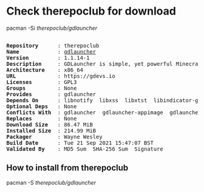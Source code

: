 # Check therepoclub for download

pacman -Si *therepoclub/gdlauncher*

<div class="highlight"><pre class="highlight"><text>
<b>Repository</b>      : therepoclub
<b>Name</b>            : <a href="../../x86_64/gdlauncher-1.1.14-1-x86_64.pkg.tar.zst">gdlauncher</a>
<b>Version</b>         : 1.1.14-1
<b>Description</b>     : GDLauncher is simple, yet powerful Minecraft custom launcher with a strong focus on the user experience
<b>Architecture</b>    : x86_64
<b>URL</b>             : https://gdevs.io
<b>Licenses</b>        : GPL3
<b>Groups</b>          : None
<b>Provides</b>        : gdlauncher
<b>Depends On</b>      : libnotify  libxss  libxtst  libindicator-gtk3  libappindicator-gtk3
<b>Optional Deps</b>   : None
<b>Conflicts With</b>  : gdlauncher  gdlauncher-appimage  gdlauncher-git  gdlauncher-classic
<b>Replaces</b>        : None
<b>Download Size</b>   : 86.47 MiB
<b>Installed Size</b>  : 214.99 MiB
<b>Packager</b>        : Wayne Wesley <wayne6324@gmail.com>
<b>Build Date</b>      : Tue 21 Sep 2021 15:47:07 BST
<b>Validated By</b>    : MD5 Sum  SHA-256 Sum  Signature
</text></pre></div>

## How to install from therepoclub

pacman -S *therepoclub/gdlauncher*
